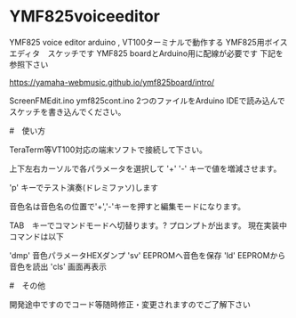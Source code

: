 # YMF825voiceeditor
YMF825 voice editor
arduino , VT100ターミナルで動作する YMF825用ボイスエディタ　スケッチです
YMF825 boardとArduino用に配線が必要です
下記を参照下さい

https://yamaha-webmusic.github.io/ymf825board/intro/

ScreenFMEdit.ino ymf825cont.ino 2つのファイルをArduino IDEで読み込んでスケッチを書き込んでください。

#　使い方

TeraTerm等VT100対応の端末ソフトで接続して下さい。

上下左右カーソルで各パラメータを選択して '+' '-' キーで値を増減させます。

'p' キーでテスト演奏(ドレミファソ)します

音色名は音色名の位置で'+','-'キーを押すと編集モードになります。

TAB　キーでコマンドモードへ切替ります。? プロンプトが出ます。
現在実装中コマンドは以下

'dmp' 音色パラメータHEXダンプ
'sv'  EEPROMへ音色を保存
'ld'  EEPROMから音色を読出
'cls' 画面再表示

#　その他

開発途中ですのでコード等随時修正・変更されますのでご了解下さい



